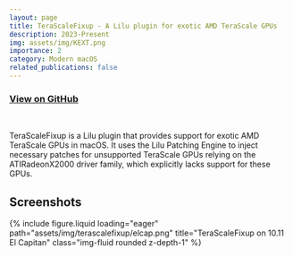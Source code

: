 ```yaml
---
layout: page
title: TeraScaleFixup - A Lilu plugin for exotic AMD TeraScale GPUs
description: 2023-Present
img: assets/img/KEXT.png
importance: 2
category: Modern macOS
related_publications: false
---
```


<h3>
    <a href="https://github.com/Jazzzny/iFR">View on GitHub</a>
</h3>
<br>

TeraScaleFixup is a Lilu plugin that provides support for exotic AMD TeraScale GPUs in macOS. It uses the Lilu Patching Engine to inject necessary patches for unsupported TeraScale GPUs relying on the ATIRadeonX2000 driver family, which explicitly lacks support for these GPUs.


## Screenshots

<div class="col-sm mt-3 mt-md-0">
        {% include figure.liquid loading="eager" path="assets/img/terascalefixup/elcap.png" title="TeraScaleFixup on 10.11 El Capitan" class="img-fluid rounded z-depth-1" %}
</div>